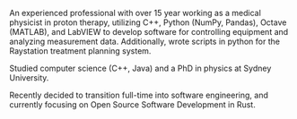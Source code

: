 An experienced professional with over 15 year working as a medical physicist in proton therapy, utilizing C++, Python (NumPy, Pandas), Octave (MATLAB), and LabVIEW to develop software for controlling equipment and analyzing measurement data. Additionally, wrote scripts in python for the Raystation treatment planning system. 

Studied computer science (C++, Java) and a PhD in physics at Sydney University.

Recently decided to transition full-time into software engineering, and currently focusing on Open Source Software Development in Rust.
